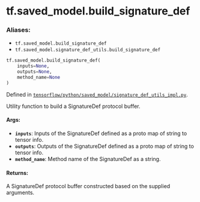 <div itemscope itemtype="http://developers.google.com/ReferenceObject">
<meta itemprop="name" content="tf.saved_model.build_signature_def" />
<meta itemprop="path" content="Stable" />
</div>

# tf.saved_model.build_signature_def

### Aliases:

* `tf.saved_model.build_signature_def`
* `tf.saved_model.signature_def_utils.build_signature_def`

``` python
tf.saved_model.build_signature_def(
    inputs=None,
    outputs=None,
    method_name=None
)
```



Defined in [`tensorflow/python/saved_model/signature_def_utils_impl.py`](/code/stable/tensorflow/python/saved_model/signature_def_utils_impl.py).

Utility function to build a SignatureDef protocol buffer.

#### Args:

* <b>`inputs`</b>: Inputs of the SignatureDef defined as a proto map of string to
      tensor info.
* <b>`outputs`</b>: Outputs of the SignatureDef defined as a proto map of string to
      tensor info.
* <b>`method_name`</b>: Method name of the SignatureDef as a string.


#### Returns:

A SignatureDef protocol buffer constructed based on the supplied arguments.